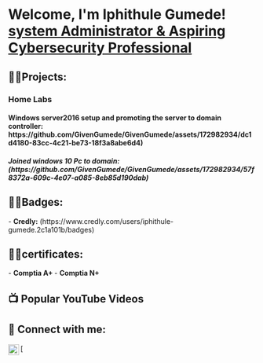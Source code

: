 <h1>Welcome, I'm Iphithule Gumede! <br/> <a href="https://www.linkedin.com/in/iphithule-gumede-3966b9219//">system Administrator & Aspiring Cybersecurity Professional</a></a></h1>

<h2>👨‍💻Projects:</h2>

<h3>Home Labs</h3>
<h4>Windows server2016 setup and promoting the server to domain controller: https://github.com/GivenGumede/GivenGumede/assets/172982934/dc1d4180-83cc-4c21-be73-18f3a8abe6d4)
 </h4>
 <h5>Joined windows 10 Pc to domain:(https://github.com/GivenGumede/GivenGumede/assets/172982934/57f8372a-609c-4e07-a085-8eb85d190dab)
</h5>




<h2>👨‍💻Badges:</h2>
- <b>Credly:</b> (https://www.credly.com/users/iphithule-gumede.2c1a101b/badges)

<h2>👨‍💻certificates:</h2>
- <b>Comptia A+ </b>
- <b>Comptia N+</b>
<h2>📺 Popular YouTube Videos</h2>



<h2> 🤳 Connect with me:</h2>


[<img align="left" alt="Gumede | LinkedIn" width="22px" src="https://cdn.jsdelivr.net/npm/simple-icons@v3/icons/linkedin.svg" />][linkedin]
[


[linkedin]:(https://www.linkedin.com/in/iphithule-gumede-3966b9219/)

<!--
**joshmadakor1/joshmadakor1** is a ✨ _special_ ✨ repository because its `README.md` (this file) appears on your GitHub profile.

Here are some ideas to get you started:

- 🔭 I’m currently working on ...
- 🌱 I’m currently learning ...
- 👯 I’m looking to collaborate on ...
- 🤔 I’m looking for help with ...
- 💬 Ask me about ...
- 📫 How to reach me: ...
- 😄 Pronouns: ...
- ⚡ Fun fact: ...
-->
